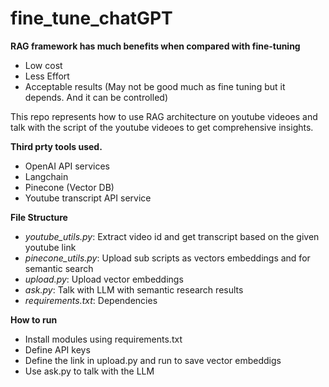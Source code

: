 # fine_tune_chatGPT

**RAG framework has much benefits when compared with fine-tuning**
  - Low cost
  - Less Effort
  - Acceptable results (May not be good much as fine tuning but it depends. And it can be controlled)

This repo represents how to use RAG architecture on youtube videoes and talk with the script of the youtube videoes to get comprehensive insights.<br>

**Third prty tools used.**
  - OpenAI API services
  - Langchain
  - Pinecone (Vector DB)
  - Youtube transcript API service

**File Structure**
  - *youtube_utils.py*: Extract video id and get transcript based on the given youtube link
  - *pinecone_utils.py*: Upload sub scripts as vectors embeddings and for semantic search
  - *upload.py*: Upload vector embeddings
  - *ask.py*: Talk with LLM with semantic research results
  - *requirements.txt*: Dependencies

**How to run**
  - Install modules using requirements.txt
  - Define API keys
  - Define the link in upload.py and run to save vector embeddigs
  - Use ask.py to talk with the LLM


